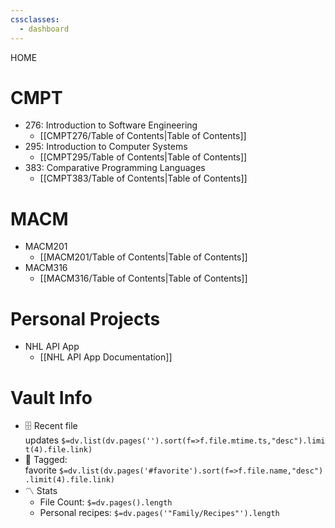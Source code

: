 ```yaml
---
cssclasses:
  - dashboard
---
```


HOME

# CMPT
- 276: Introduction to Software Engineering
	- [[CMPT276/Table of Contents|Table of Contents]]
- 295: Introduction to Computer Systems
	- [[CMPT295/Table of Contents|Table of Contents]]
- 383: Comparative Programming Languages
	- [[CMPT383/Table of Contents|Table of Contents]]
# MACM
- MACM201
	- [[MACM201/Table of Contents|Table of Contents]]
- MACM316
	- [[MACM316/Table of Contents|Table of Contents]]

# Personal Projects

- NHL API App
	- [[NHL API App Documentation]]

# [](https://github.com/TfTHacker/DashboardPlusPlus/blob/master/Dashboard%2B%2B.md#vault-info)Vault Info

- 🗄️ Recent file updates `$=dv.list(dv.pages('').sort(f=>f.file.mtime.ts,"desc").limit(4).file.link)`
- 🔖 Tagged: favorite `$=dv.list(dv.pages('#favorite').sort(f=>f.file.name,"desc").limit(4).file.link)`
- 〽️ Stats
    - File Count: `$=dv.pages().length`
    - Personal recipes: `$=dv.pages('"Family/Recipes"').length`